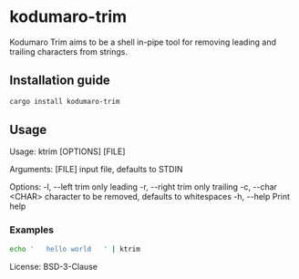 # kodumaro-trim

Kodumaro Trim aims to be a shell in-pipe tool for removing leading and trailing characters from strings.

## Installation guide

```sh
cargo install kodumaro-trim
```

## Usage

Usage: ktrim [OPTIONS] [FILE]

Arguments:
  [FILE]  input file, defaults to STDIN

Options:
  -l, --left         trim only leading
  -r, --right        trim only trailing
  -c, --char &lt;CHAR&gt;  character to be removed, defaults to whitespaces
  -h, --help         Print help

### Examples

```sh
echo '   hello world   ' | ktrim
```

License: BSD-3-Clause
